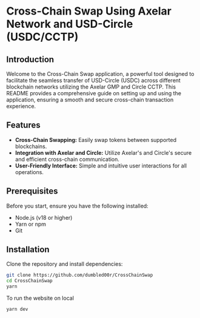 # Cross-Chain Swap Using Axelar Network and USD-Circle (USDC/CCTP)

## Introduction

Welcome to the Cross-Chain Swap application, a powerful tool designed to facilitate the seamless transfer of USD-Circle (USDC) across different blockchain networks utilizing the Axelar GMP and Circle CCTP. This README provides a comprehensive guide on setting up and using the application, ensuring a smooth and secure cross-chain transaction experience.

## Features

- **Cross-Chain Swapping:** Easily swap tokens between supported blockchains.
- **Integration with Axelar and Circle:** Utilize Axelar's and Circle's secure and efficient cross-chain communication.
- **User-Friendly Interface:** Simple and intuitive user interactions for all operations.

## Prerequisites

Before you start, ensure you have the following installed:

- Node.js (v18 or higher)
- Yarn or npm
- Git

## Installation

Clone the repository and install dependencies:

```bash
git clone https://github.com/dumbled00r/CrossChainSwap
cd CrossChainSwap
yarn
```

To run the website on local

```bash
yarn dev
```
